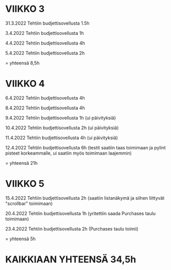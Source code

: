 # VIIKKO 3

31.3.2022 Tehtiin budjettisovellusta 1.5h
 
3.4.2022 Tehtiin budjettisovellusta 1h

4.4.2022 Tehtiin budjettisovellusta 4h

5.4.2022 Tehtiin budjettisovellusta 2h

= yhteensä 8,5h

# VIIKKO 4

6.4.2022 Tehtiin budjettisovellusta 4h

8.4.2022 Tehtiin budjettisovellusta 4h

9.4.2022 Tehtiin budjettisovellusta 1h (ui päivityksiä)

10.4.2022 Tehtiin budjettisovellusta 2h (ui päivityksiä)

11.4.2022 Tehtiin budjettisovellusta 4h (ui päivityksiä)

12.4.2022 Tehtiin budjettisovellusta 6h (testit saatiin taas toimimaan ja pylint pisteet korkeammalle, ui saatiin myös toimimaan laajemmin)

= yhteensä 21h

# VIIKKO 5
15.4.2022 Tehtiin budjettisovellusta 2h (saatiin listanäkymä ja siihen liittyvät "scrollbar" toimimaan)

20.4.2022 Tehtiin budjettisovellusta 1h (yritettiin saada Purchases taulu toimimaan)

23.4.2022 Tehtiin budjettisovellusta 2h (Purchases taulu toimii)

= yhteensä 5h


# KAIKKIAAN YHTEENSÄ 34,5h
